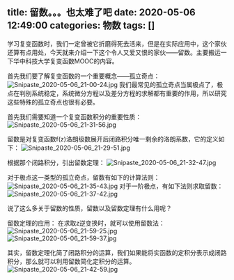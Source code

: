 title: 留数。。。也太难了吧
date: 2020-05-06 12:49:00
categories: 物数
tags: []
---
学习复变函数时，我们一定曾被它折磨得死去活来，但是在实际应用中，这个家伙还算有点用处，今天就来介绍一下这个令人又爱又恨的家伙——留数。主要搬运一下华中科技大学复变函数MOOC的内容。


首先我们要了解复变函数的一个重要概念——孤立奇点：
![Snipaste_2020-05-06_21-00-24.jpg][1]
我们最常见的孤立奇点当属极点了，极点在判别系统稳定，系统微分方程以及差分方程的求解都有重要的作用，所以研究这些特殊的孤立奇点也很有必要。

首先我们需要知道一个复变函数积分的重要性质：
![Snipaste_2020-05-06_21-31-56.jpg][2]

留数是对复变函数f(z)洛朗级数展开后闭路积分唯一剩余的洛朗系数，它的定义如下：
![Snipaste_2020-05-06_21-29-51.jpg][3]

根据那个闭路积分，引出留数定理：
![Snipaste_2020-05-06_21-32-47.jpg][4]

对于极点这一类型的孤立奇点，留数有如下的计算法则：
![Snipaste_2020-05-06_21-35-43.jpg][5]
对于一阶极点，有如下法则求取留数：
![Snipaste_2020-05-06_21-37-42.jpg][6]

说了这么多关于留数的性质，留数以及留数定理有什么用呢？

留数定理的应用：
在求取z逆变换时，就可以使用留数法：
![Snipaste_2020-05-06_21-59-25.jpg][8]
![Snipaste_2020-05-06_21-59-37.jpg][9]

其实，留数定理化简了闭路积分的运算，我们如果能将实函数的定积分表示成闭路积分，那么就可以利用留数简化定积分的运算。
![Snipaste_2020-05-06_21-42-59.jpg][7]


  [1]: /old_images/2020/05/3062393400.jpg
  [2]: /old_images/2020/05/3326287196.jpg
  [3]: /old_images/2020/05/3310307667.jpg
  [4]: /old_images/2020/05/1571959298.jpg
  [5]: /old_images/2020/05/4002000137.jpg
  [6]: /old_images/2020/05/1353804718.jpg
  [7]: /old_images/2020/05/2541652972.jpg
  [8]: /old_images/2020/05/133193778.jpg
  [9]: /old_images/2020/05/999634898.jpg
